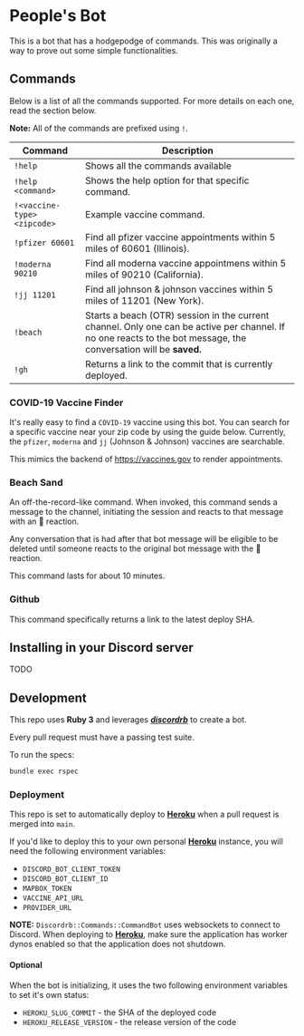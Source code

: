 # People's Bot

This is a bot that has a hodgepodge of commands. This was originally a way to prove out some simple functionalities.

## Commands

Below is a list of all the commands supported. For more details on each one, read the section below.

**Note:** All of the commands are prefixed using `!`. 

| Command                     | Description                                                                                                                                                       |
| -----                       | ------                                                                                                                                                            |
| `!help`                     | Shows all the commands available                                                                                                                                  |
| `!help <command>`           | Shows the help option for that specific command.                                                                                                                  |
| `!<vaccine-type> <zipcode>` | Example vaccine command.                                                                                                                                          |
| `!pfizer 60601`             | Find all pfizer vaccine appointments within 5 miles of 60601 (Illinois).                                                                                          |
| `!moderna 90210`            | Find all moderna vaccine appointmens within 5 miles of 90210 (California).                                                                                        |
| `!jj 11201`                 | Find all johnson & johnson vaccines within 5 miles of 11201 (New York).                                                                                           |
| `!beach`                    | Starts a beach (OTR) session in the current channel. Only one can be active per channel. If no one reacts to the bot message, the conversation will be **saved.** |
| `!gh`                       | Returns a link to the commit that is currently deployed.                                                                                                          |

### COVID-19 Vaccine Finder

It's really easy to find a `COVID-19` vaccine using this bot. You can search for a specific vaccine near your zip code by using the guide below. Currently, the `pfizer`, `moderna` and `jj` (Johnson & Johnson) vaccines are searchable.

This mimics the backend of https://vaccines.gov to render appointments.

### Beach Sand

An off-the-record-like command. When invoked, this command sends a message to the channel, initiating the session and reacts to that message with an :ocean: reaction.

Any conversation that is had after that bot message will be eligible to be deleted until someone reacts to the original bot message with the :ocean: reaction.

This command lasts for about 10 minutes.

### Github

This command specifically returns a link to the latest deploy SHA.

## Installing in your Discord server

TODO

## Development

This repo uses **Ruby 3** and leverages _**[discordrb](https://github.com/shardlab/discordrb)**_ to create a bot.

Every pull request must have a passing test suite.

To run the specs:

```bash
bundle exec rspec
```

### Deployment

This repo is set to automatically deploy to **[Heroku](https://heroku.com)** when a pull request is merged into `main`.

If you'd like to deploy this to your own personal **[Heroku](https://heroku.com)** instance, you will need the following environment variables:

- `DISCORD_BOT_CLIENT_TOKEN`
- `DISCORD_BOT_CLIENT_ID`
- `MAPBOX_TOKEN`
- `VACCINE_API_URL`
- `PROVIDER_URL`

**NOTE:** `Discordrb::Commands::CommandBot` uses websockets to connect to Discord. When deploying to **[Heroku](https://heroku.com)**, make sure the application has worker dynos enabled so that the application does not shutdown.

#### Optional

When the bot is initializing, it uses the two following environment variables to
set it's own status:

- `HEROKU_SLUG_COMMIT` - the SHA of the deployed code
- `HEROKU_RELEASE_VERSION` - the release version of the code
